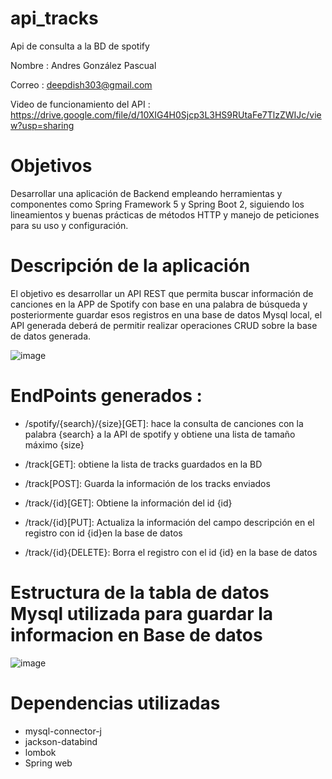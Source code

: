 # api_tracks
Api de consulta a la BD de spotify

Nombre : Andres González Pascual

Correo : deepdish303@gmail.com

Video de funcionamiento del API : https://drive.google.com/file/d/10XIG4H0Sjcp3L3HS9RUtaFe7TlzZWIJc/view?usp=sharing


# Objetivos

Desarrollar una aplicación de Backend empleando herramientas y componentes como Spring Framework 5 y Spring Boot 2, siguiendo los lineamientos y buenas prácticas de métodos HTTP y manejo de peticiones para su uso y configuración.


# Descripción de la aplicación

El objetivo es desarrollar un API REST que permita buscar información  de canciones en la APP de Spotify con base en una palabra de búsqueda y posteriormente guardar esos registros en una base de datos Mysql local, el API generada deberá de permitir realizar operaciones CRUD sobre la base de datos generada.

![image](https://user-images.githubusercontent.com/15675318/208328595-29ab8f8b-af0e-48d1-9c5e-df80eecbdaf7.png)

# EndPoints generados :

 * /spotify/{search}/{size}[GET]: hace la consulta de canciones con la palabra {search} a la API de spotify  y obtiene una lista de tamaño máximo {size}
 
 * /track[GET]: obtiene la lista de tracks guardados en la BD
 
 * /track[POST]: Guarda la información de los tracks enviados
 
 * /track/{id}[GET]: Obtiene la información del id {id}
 
 * /track/{id}[PUT]: Actualiza la información del campo descripción en el registro con id {id}en la base de datos 
 
 * /track/{id}{DELETE}: Borra el registro con el id {id} en la base de datos

# Estructura de la tabla de datos Mysql utilizada para guardar la informacion en Base de datos

![image](https://user-images.githubusercontent.com/15675318/208333238-99591c49-dbe4-4397-85de-300c2ed1acc4.png)

# Dependencias utilizadas

* mysql-connector-j
* jackson-databind
* lombok
* Spring web






